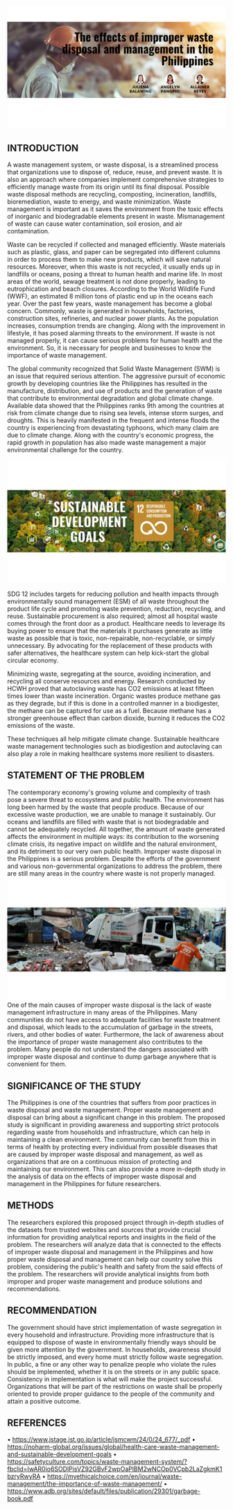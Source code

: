 ![1](Images/1.png)
## INTRODUCTION

A waste management system, or waste disposal, is a streamlined process that organizations use to dispose of, reduce, reuse, and prevent waste. It is also an approach where companies implement comprehensive strategies to efficiently manage waste from its origin until its final disposal. Possible waste disposal methods are recycling, composting, incineration, landfills, bioremediation, waste to energy, and waste minimization. Waste management is important as it saves the environment from the toxic effects of inorganic and biodegradable elements present in waste. Mismanagement of waste can cause water contamination, soil erosion, and air contamination.

Waste can be recycled if collected and managed efficiently. Waste materials such as plastic, glass, and paper can be segregated into different columns in order to process them to make new products, which will save natural resources. Moreover, when this waste is not recycled, it usually ends up in landfills or oceans, posing a threat to human health and marine life. In most areas of the world, sewage treatment is not done properly, leading to eutrophication and beach closures. According to the World Wildlife Fund (WWF), an estimated 8 million tons of plastic end up in the oceans each year. Over the past few years, waste management has become a global concern. Commonly, waste is generated in households, factories, construction sites, refineries, and nuclear power plants. As the population increases, consumption trends are changing. Along with the improvement in lifestyle, it has posed alarming threats to the environment. If waste is not managed properly, it can cause serious problems for human health and the environment. So, it is necessary for people and businesses to know the importance of waste management.

The global community recognized that Solid Waste Management (SWM) is an issue that required serious attention. The aggressive pursuit of economic growth by developing countries like the Philippines has resulted in the manufacture, distribution, and use of products and the generation of waste that contribute to environmental degradation and global climate change. Available data showed that the Philippines ranks 9th among the countries at risk from climate change due to rising sea levels, intense storm surges, and droughts. This is heavily manifested in the frequent and intense floods the country is experiencing from devastating typhoons, which many claim are due to climate change. Along with the country's economic progress, the rapid growth in population has also made waste management a major environmental challenge for the country.

![2](Images/2.png)

SDG 12 includes targets for reducing pollution and health impacts through environmentally sound management (ESM) of all waste throughout the product life cycle and promoting waste prevention, reduction, recycling, and reuse. Sustainable procurement is also required; almost all hospital waste comes through the front door as a product. Healthcare needs to leverage its buying power to ensure that the materials it purchases generate as little waste as possible that is toxic, non-repairable, non-recyclable, or simply unnecessary. By advocating for the replacement of these products with safer alternatives, the healthcare system can help kick-start the global circular economy.

Minimizing waste, segregating at the source, avoiding incineration, and recycling all conserve resources and energy. Research conducted by HCWH proved that autoclaving waste has CO2 emissions at least fifteen times lower than waste incineration. Organic wastes produce methane gas as they degrade, but if this is done in a controlled manner in a biodigester, the methane can be captured for use as a fuel. Because methane has a stronger greenhouse effect than carbon dioxide, burning it reduces the CO2 emissions of the waste.

These techniques all help mitigate climate change. Sustainable healthcare waste management technologies such as biodigestion and autoclaving can also play a role in making healthcare systems more resilient to disasters.

## STATEMENT OF THE PROBLEM

The contemporary economy's growing volume and complexity of trash pose a severe threat to ecosystems and public health. The environment has long been harmed by the waste that people produce. Because of our excessive waste production, we are unable to manage it sustainably. Our oceans and landfills are filled with waste that is not biodegradable and cannot be adequately recycled. All together, the amount of waste generated affects the environment in multiple ways: its contribution to the worsening climate crisis, its negative impact on wildlife and the natural environment, and its detriment to our very own public health. Improper waste disposal in the Philippines is a serious problem. Despite the efforts of the government and various non-governmental organizations to address the problem, there are still many areas in the country where waste is not properly managed.
![3](Images/3.png)
One of the main causes of improper waste disposal is the lack of waste management infrastructure in many areas of the Philippines. Many communities do not have access to adequate facilities for waste treatment and disposal, which leads to the accumulation of garbage in the streets, rivers, and other bodies of water. Furthermore, the lack of awareness about the importance of proper waste management also contributes to the problem. Many people do not understand the dangers associated with improper waste disposal and continue to dump garbage anywhere that is convenient for them.

## SIGNIFICANCE OF THE STUDY

The Philippines is one of the countries that suffers from poor practices in waste disposal and waste management. Proper waste management and disposal can bring about a significant change in this problem. The proposed study is significant in providing awareness and supporting strict protocols regarding waste from households and infrastructure, which can help in maintaining a clean environment. The community can benefit from this in terms of health by protecting every individual from possible diseases that are caused by improper waste disposal and management, as well as organizations that are on a continuous mission of protecting and maintaining our environment. This can also provide a more in-depth study in the analysis of data on the effects of improper waste disposal and management in the Philippines for future researchers.

## METHODS

The researchers explored this proposed project through in-depth studies of the datasets from trusted websites and sources that provide crucial information for providing analytical reports and insights in the field of the problem. The researchers will analyze data that is connected to the effects of improper waste disposal and management in the Philippines and how proper waste disposal and management can help our country solve this problem, considering the public's health and safety from the said effects of the problem. The researchers will provide analytical insights from both improper and proper waste management and produce solutions and recommendations.

## RECOMMENDATION

The government should have strict implementation of waste segregation in every household and infrastructure. Providing more infrastructure that is equipped to dispose of waste in environmentally friendly ways should be given more attention by the government. In households, awareness should be strictly imposed, and every home must strictly follow waste segregation. In public, a fine or any other way to penalize people who violate the rules should be implemented, whether it is on the streets or in any public space. Consistency in implementation is what will make the project successful. Organizations that will be part of the restrictions on waste shall be properly oriented to provide proper guidance to the people of the community and attain a positive outcome.


## REFERENCES 
• https://www.jstage.jst.go.jp/article/jsmcwm/24/0/24_677/_pdf
• https://noharm-global.org/issues/global/health-care-waste-management-and-sustainable-development-goals
• https://safetyculture.com/topics/waste-management-system/?fbclid=IwAR0io6SODlPisVZ92GBvF2wpOaPlBM2wNCOp0VCpb2LaZgkmK1bzryRwyRA
• https://myethicalchoice.com/en/journal/waste-management/the-importance-of-waste-management/
• https://www.adb.org/sites/default/files/publication/29301/garbage-book.pdf

